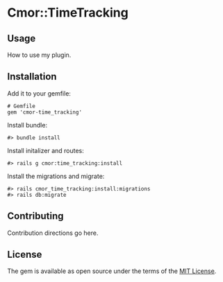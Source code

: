 # Cmor::TimeTracking

## Usage

How to use my plugin.

## Installation

Add it to your gemfile:

    # Gemfile
    gem 'cmor-time_tracking'

Install bundle:

    #> bundle install

Install initalizer and routes:

    #> rails g cmor:time_tracking:install

Install the migrations and migrate:

    #> rails cmor_time_tracking:install:migrations
    #> rails db:migrate

## Contributing

Contribution directions go here.

## License

The gem is available as open source under the terms of the [MIT License](https://opensource.org/licenses/MIT).
